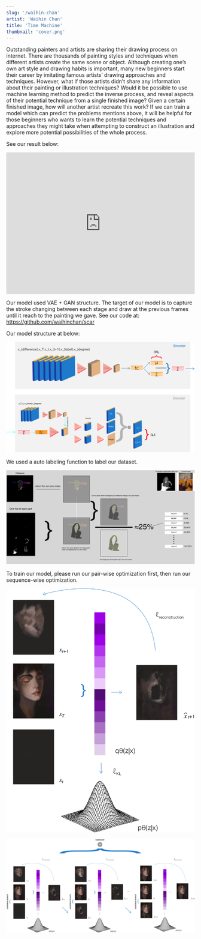 ```yaml
---
slug: '/waihin-chan'
artist: 'Waihin Chan'
title: 'Time Machine'
thumbnail: 'cover.png'
---
```


Outstanding painters and artists are sharing their drawing process on internet. There are thousands of painting styles and techniques when different artists create the same scene or object. Although creating one’s own art style and drawing habits is important, many new beginners start their career by imitating famous artists’ drawing approaches and techniques. However, what if those artists didn’t share any information about their painting or illustration techniques? Would it be possible to use machine learning method to predict the inverse process, and reveal aspects of their potential technique from a single finished image? Given a certain finished image, how will another artist recreate this work? If we can train a model which can predict the problems mentions above, it will be helpful for those beginners who wants to learn the potential techniques and approaches they might take when attempting to construct an illustration and explore more potential possibilities of the whole process.

See our result below:

<div style="padding:75% 0 0 0;position:relative;"><iframe src="https://player.vimeo.com/video/484815033" style="position:absolute;top:0;left:0;width:100%;height:100%;" frameborder="0" allow="autoplay; fullscreen" allowfullscreen></iframe></div><script src="https://player.vimeo.com/api/player.js"></script>

Our model used VAE + GAN structure. The target of our model is to capture the stroke changing between each stage and draw at the previous frames until it reach to the painting we gave.
See our code at: https://github.com/waihinchan/scar

Our model structure at below:

![Model structure](model_structure.png)

We used a auto labeling function to label our dataset.

![Auto labeling function](degree.png)

To train our model, please run our pair-wise optimization first, then run our sequence-wise optimization.

![Pair-wise](pairwiseoptimization.png)

![Sequence-wise](optimization.png)
